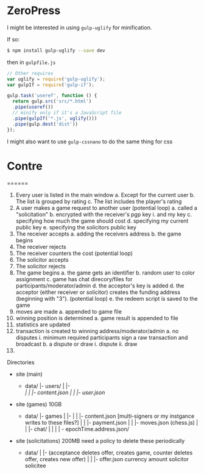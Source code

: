 # ZeroPress

I might be interested in using `gulp-uglify` for minification.

If so:
```bash
$ npm install gulp-uglify --save dev
```
then in `gulpfile.js`
```js
// Other requires
var uglify = require('gulp-uglify');
var gulpIf = require('gulp-if');

gulp.task('useref', function () {
  return gulp.src('src/*.html')
  .pipe(useref())
  // minify only if it's a JavaScript file
  .pipe(gulpIf('*.js', uglify()))
  .pipe(gulp.dest('dist'))
});
```

I might also want to use `gulp-cssnano` to do the same thing for css


# Contre
======

1. Every user is listed in the main window
  a. Except for the current user
  b. The list is grouped by rating
  c. The list includes the player's rating
2. A user makes a game request to another user (potential loop)
  a. called a "solicitation"
  b. encrypted with the receiver's pgp key
    i.  and my key
  c. specifying how much the game should cost
  d. specifying my current public key
  e. specifying the solicitors public key
3. The receiver accepts
  a. adding the receivers address
  b. the game begins
4. The receiver rejects
5. The receiver counters the cost (potential loop)
6. The solicitor accepts
7. The solicitor rejects
8. The game begins
  a. the game gets an identifier
  b. random user to color assignment
  c. game has chat direcory/files for participants/moderator/admin
  d. the acceptor's key is added
  d. the acceptor (either receiver or solicitor) creates the funding address (beginning with "3"). (potential loop)
  e. the redeem script is saved to the game
9. moves are made
  a. appended to game file
10. winning position is determined
  a. game result is appended to file
11. statistics are updated
12. transaction is created to winning address/moderator/admin
  a. no disputes
    i. minimum required participants sign a raw transaction and broadcast
  b. a dispute or draw
    i. dispute
    ii. draw
13. 

Directories
- site (main)
  - data/
  |- users/
  |  |- <address>
  |  |  |- content.json
  |  |  |- user.json
- site (games) 10GB
  - data/
  |- games
  |  |- <multi-sig address>
  |  |  |- content.json [multi-signers or my instgance writes to these files?]
  |  |  |- payment.json
  |  |  |- moves.json (chess.js)
  |  |  |- chat/
  |  |  |  | - epochTime.address.json/

- site (solicitations) 200MB need a policy to delete these periodically
  - data/
  |  |- <guid> (acceptance deletes offer, creates game, counter deletes offer, creates new offer)
  |  |  |- offer.json
            currency
            amount
            solicitor
            solicitee
